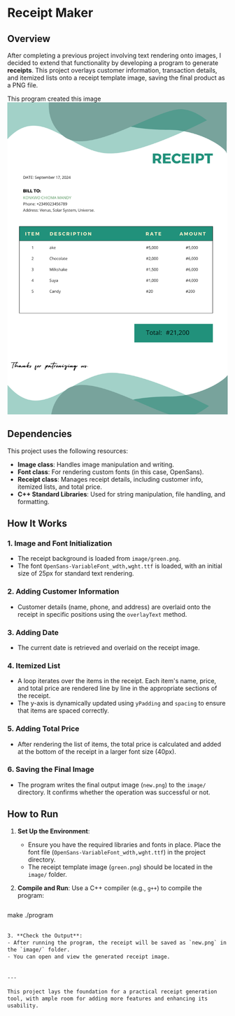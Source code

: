 # Receipt Maker

## Overview

After completing a previous project involving text rendering onto images, I decided to extend that functionality by developing a program to generate **receipts**. This project overlays customer information, transaction details, and itemized lists onto a receipt template image, saving the final product as a PNG file.

This program created this image 
![A Receipt](https://raw.githubusercontent.com/Mandyiee/Receipt-Maker/main/image/new.png)


## Dependencies

This project uses the following resources:
- **Image class**: Handles image manipulation and writing.
- **Font class**: For rendering custom fonts (in this case, OpenSans).
- **Receipt class**: Manages receipt details, including customer info, itemized lists, and total price.
- **C++ Standard Libraries**: Used for string manipulation, file handling, and formatting.

## How It Works

### 1. **Image and Font Initialization**
   - The receipt background is loaded from `image/green.png`.
   - The font `OpenSans-VariableFont_wdth,wght.ttf` is loaded, with an initial size of 25px for standard text rendering.

### 2. **Adding Customer Information**
   - Customer details (name, phone, and address) are overlaid onto the receipt in specific positions using the `overlayText` method.

### 3. **Adding Date**
   - The current date is retrieved and overlaid on the receipt image.

### 4. **Itemized List**
   - A loop iterates over the items in the receipt. Each item's name, price, and total price are rendered line by line in the appropriate sections of the receipt.
   - The y-axis is dynamically updated using `yPadding` and `spacing` to ensure that items are spaced correctly.

### 5. **Adding Total Price**
   - After rendering the list of items, the total price is calculated and added at the bottom of the receipt in a larger font size (40px).

### 6. **Saving the Final Image**
   - The program writes the final output image (`new.png`) to the `image/` directory. It confirms whether the operation was successful or not.

## How to Run

1. **Set Up the Environment**:
   - Ensure you have the required libraries and fonts in place. Place the font file (`OpenSans-VariableFont_wdth,wght.ttf`) in the project directory.
   - The receipt template image (`green.png`) should be located in the `image/` folder.

2. **Compile and Run**:
   Use a C++ compiler (e.g., `g++`) to compile the program:
   
   ```bash
  make
 ./program
   ```

3. **Check the Output**:
   - After running the program, the receipt will be saved as `new.png` in the `image/` folder.
   - You can open and view the generated receipt image.


---

This project lays the foundation for a practical receipt generation tool, with ample room for adding more features and enhancing its usability.
